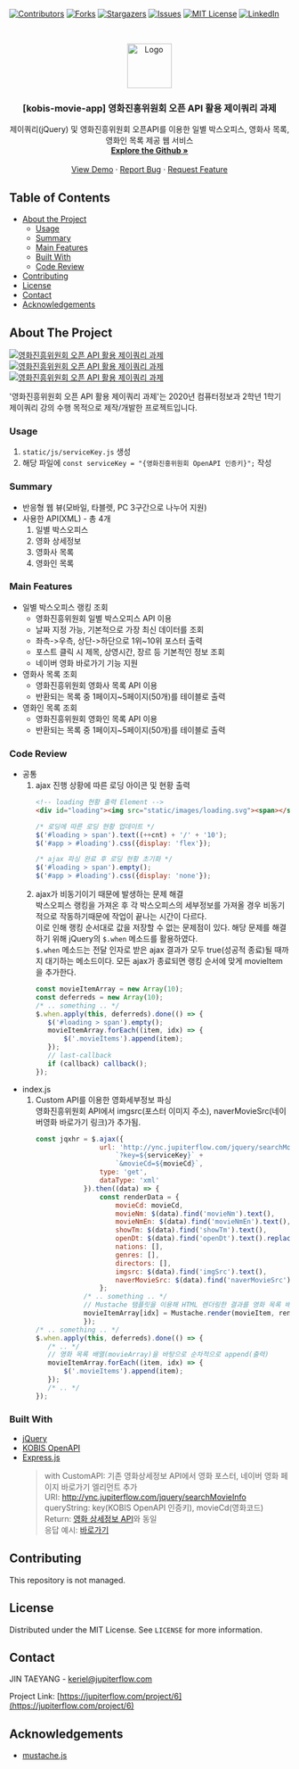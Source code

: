 <!--
*** Thanks for checking out this README Template. If you have a suggestion that would
*** make this better, please fork the repo and create a pull request or simply open
*** an issue with the tag "enhancement".
*** Thanks again! Now go create something AMAZING! :D
-->


<!-- PROJECT SHIELDS -->
<!--
*** I'm using markdown "reference style" links for readability.
*** Reference links are enclosed in brackets [ ] instead of parentheses ( ).
*** See the bottom of this document for the declaration of the reference variables
*** for contributors-url, forks-url, etc. This is an optional, concise syntax you may use.
*** https://www.markdownguide.org/basic-syntax/#reference-style-links
-->
[![Contributors][contributors-shield]][contributors-url]
[![Forks][forks-shield]][forks-url]
[![Stargazers][stars-shield]][stars-url]
[![Issues][issues-shield]][issues-url]
[![MIT License][license-shield]][license-url]
[![LinkedIn][linkedin-shield]][linkedin-url]



<!-- PROJECT LOGO -->
<br />
<p align="center">
  <a href="https://github.com/960813/jquery-kobis-app">
    <img src="https://github.com/960813/jquery-kobis-app/blob/master/_data/README.png?raw=true" alt="Logo" width="80" height="80">
  </a>

  <h3 align="center">[kobis-movie-app] 영화진흥위원회 오픈 API 활용 제이쿼리 과제</h3>

  <p align="center">
    제이쿼리(jQuery) 및 영화진흥위원회 오픈API를 이용한 일별 박스오피스, 영화사 목록, 영화인 목록 제공 웹 서비스
    <br />
    <a href="https://github.com/960813/jquery-kobis-app"><strong>Explore the Github »</strong></a>
    <br />
    <br />
    <a href="http://ync.jupiterflow.com/movie/">View Demo</a>
    ·
    <a href="https://github.com/960813/jquery-kobis-app/issues">Report Bug</a>
    ·
    <a href="https://github.com/960813/jquery-kobis-app/issues">Request Feature</a>
  </p>
</p>


<!-- TABLE OF CONTENTS -->
## Table of Contents

* [About the Project](#about-the-project)
  * [Usage](#usage)
  * [Summary](#summary)
  * [Main Features](#main-features)
  * [Built With](#built-with)
  * [Code Review](#code-review)
* [Contributing](#contributing)
* [License](#license)
* [Contact](#contact)
* [Acknowledgements](#acknowledgements)



<!-- ABOUT THE PROJECT -->
## About The Project
[![영화진흥위원회 오픈 API 활용 제이쿼리 과제][product-screenshot-1]](https://jupiterflow.com/project/6)
[![영화진흥위원회 오픈 API 활용 제이쿼리 과제][product-screenshot-2]](https://jupiterflow.com/project/6)
[![영화진흥위원회 오픈 API 활용 제이쿼리 과제][product-screenshot-3]](https://jupiterflow.com/project/6)

'영화진흥위원회 오픈 API 활용 제이쿼리 과제'는 2020년 컴퓨터정보과 2학년 1학기 제이쿼리 강의 수행 목적으로 제작/개발한 프로젝트입니다. 

### Usage
1. `static/js/serviceKey.js` 생성
2. 해당 파일에 `const serviceKey = "{영화진흥위원회 OpenAPI 인증키}";` 작성

### Summary
* 반응형 웹 뷰(모바일, 타블렛, PC 3구간으로 나누어 지원)
* 사용한 API(XML) - 총 4개
    1. 일별 박스오피스
    2. 영화 상세정보
    3. 영화사 목록
    4. 영화인 목록

### Main Features
* 일별 박스오피스 랭킹 조회
    * 영화진흥위원회 일별 박스오피스 API 이용 
    * 날짜 지정 가능, 기본적으로 가장 최신 데이터를 조회
    * 좌측->우측, 상단->하단으로 1위~10위 포스터 출력
    * 포스트 클릭 시 제목, 상영시간, 장르 등 기본적인 정보 조회
    * 네이버 영화 바로가기 기능 지원
* 영화사 목록 조회
    * 영화진흥위원회 영화사 목록 API 이용
    * 반환되는 목록 중 1페이지~5페이지(50개)를 테이블로 출력
* 영화인 목록 조회
    * 영화진흥위원회 영화인 목록 API 이용
    * 반환되는 목록 중 1페이지~5페이지(50개)를 테이블로 출력
      
### Code Review
* 공통
    1. ajax 진행 상황에 따른 로딩 아이콘 및 현황 출력
        ```html
        <!-- loading 현황 출력 Element -->
        <div id="loading"><img src="static/images/loading.svg"><span></span></div>
        ```
        ```javascript
        /* 로딩에 따른 로딩 현황 업데이트 */
        $('#loading > span').text((++cnt) + '/' + '10');
        $('#app > #loading').css({display: 'flex'});
       
        /* ajax 파싱 완료 후 로딩 현황 초기화 */
        $('#loading > span').empty();
        $('#app > #loading').css({display: 'none'});
        ```
    2. ajax가 비동기이기 때문에 발생하는 문제 해결  
        박스오피스 랭킹을 가져온 후 각 박스오피스의 세부정보를 가져올 경우 비동기적으로 작동하기때문에 작업이 끝나는 시간이 다르다.  
        이로 인해 랭킹 순서대로 값을 저장할 수 없는 문제점이 있다. 해당 문제를 해결하기 위해 jQuery의 `$.when` 메소드를 활용하였다.  
        `$.when` 메소드는 전달 인자로 받은 ajax 결과가 모두 true(성공적 종료)될 때까지 대기하는 메소드이다. 모든 ajax가 종료되면 랭킹 순서에 맞게 movieItem을 추가한다.
        ```javascript
        const movieItemArray = new Array(10);
        const deferreds = new Array(10);
        /* .. something .. */
        $.when.apply(this, deferreds).done(() => {
           $('#loading > span').empty();
           movieItemArray.forEach((item, idx) => {
               $('.movieItems').append(item);
           });
           // last-callback
           if (callback) callback();
        });
        ```
* index.js
    1. Custom API를 이용한 영화세부정보 파싱  
        영화진흥위원회 API에서 imgsrc(포스터 이미지 주소), naverMovieSrc(네이버영화 바로가기 링크)가 추가됨.
        ```javascript
        const jqxhr = $.ajax({
                        url: 'http://ync.jupiterflow.com/jquery/searchMovieInfo' +
                            `?key=${serviceKey}` +
                            `&movieCd=${movieCd}`,
                        type: 'get',
                        dataType: 'xml'
                    }).then((data) => {
                        const renderData = {
                            movieCd: movieCd,
                            movieNm: $(data).find('movieNm').text(),
                            movieNmEn: $(data).find('movieNmEn').text(),
                            showTm: $(data).find('showTm').text(),
                            openDt: $(data).find('openDt').text().replace(/(\d{4})(\d{2})(\d{2})/g, '$1년 $2월 $3일'),
                            nations: [],
                            genres: [],
                            directors: [],
                            imgsrc: $(data).find('imgSrc').text(),
                            naverMovieSrc: $(data).find('naverMovieSrc').text()
                        };
                    /* .. something .. */
                    // Mustache 탬플릿을 이용해 HTML 렌더링한 결과를 영화 목록 배열에 순위에 맞게끔 저장
                    movieItemArray[idx] = Mustache.render(movieItem, renderData);
                    });
        /* .. something .. */
        $.when.apply(this, deferreds).done(() => {
           /* .. */
           // 영화 목록 배열(movieArray)을 바탕으로 순차적으로 append(출력)
           movieItemArray.forEach((item, idx) => {
               $('.movieItems').append(item);
           });
           /* .. */
        });
        ```
       
### Built With
* [jQuery](https://jquery.com/)
* [KOBIS OpenAPI](http://www.kobis.or.kr/kobisopenapi/homepg/apiservice/searchServiceInfo.do)
* [Express.js](https://expressjs.com/)
    > with CustomAPI: 기존 영화상세정보 API에서 영화 포스터, 네이버 영화 페이지 바로가기 엘리먼트 추가  
     URI: http://ync.jupiterflow.com/jquery/searchMovieInfo  
     queryString: key(KOBIS OpenAPI 인증키), movieCd(영화코드)  
     Return: [영화 상세정보 API](http://www.kobis.or.kr/kobisopenapi/homepg/apiservice/searchServiceInfo.do)와 동일  
     응답 예시: [바로가기](http://ync.jupiterflow.com/jquery/searchMovieInfo?key=430156241533f1d058c603178cc3ca0e&movieCd=20124079)

<!-- CONTRIBUTING -->
## Contributing
This repository is not managed.

<!-- LICENSE -->
## License
Distributed under the MIT License. See `LICENSE` for more information.

<!-- CONTACT -->
## Contact
JIN TAEYANG - keriel@jupiterflow.com

Project Link: [https://jupiterflow.com/project/6](https://jupiterflow.com/project/6)

<!-- ACKNOWLEDGEMENTS -->
## Acknowledgements
* [mustache.js](https://mustache.github.io/)


<!-- MARKDOWN LINKS & IMAGES -->
<!-- https://www.markdownguide.org/basic-syntax/#reference-style-links -->
[contributors-shield]: https://img.shields.io/github/contributors/960813/jquery-kobis-app?style=flat-square
[contributors-url]: https://github.com/960813/jquery-kobis-app/graphs/contributors

[forks-shield]: https://img.shields.io/github/forks/960813/jquery-kobis-app?style=flat-square
[forks-url]: https://github.com/960813/jquery-kobis-app/network/members

[stars-shield]: https://img.shields.io/github/stars/960813/jquery-kobis-app?style=flat-square
[stars-url]: https://github.com/960813/jquery-kobis-app/stargazers

[issues-shield]: https://img.shields.io/github/issues/960813/jquery-kobis-app?style=flat-square

[issues-url]: https://github.com/960813/jquery-kobis-app/issues

[license-shield]: https://img.shields.io/github/license/960813/jquery-kobis-app?style=flat-square
[license-url]: https://github.com/960813/jquery-kobis-app/blob/master/LICENSE.txt

[linkedin-shield]: https://img.shields.io/badge/-LinkedIn-black.svg?style=flat-square&logo=linkedin&colorB=555
[linkedin-url]: https://linkedin.com/in/jupiterflow

[product-screenshot-1]: https://github.com/960813/jquery-kobis-app/blob/master/_data/001.JPG?raw=true
[product-screenshot-2]: https://github.com/960813/jquery-kobis-app/blob/master/_data/002.JPG?raw=true
[product-screenshot-3]: https://github.com/960813/jquery-kobis-app/blob/master/_data/003.JPG?raw=true